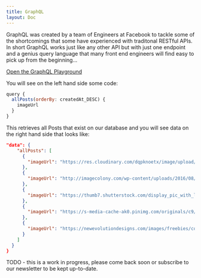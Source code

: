 ```yaml
---
title: GraphQL
layout: Doc
---
```


GraphQL was created by a team of Engineers at Facebook to tackle some of the shortcomings that some have experienced with traditonal RESTful APIs. In short GraphQL works just like any other API but with just one endpoint and a genius query language that many front end engineers will find easy to pick up from the beginning...


[Open the GraphQL Playground](https://api.graph.cool/simple/v1/cixraxev60e4c0121krsia44h?query=query%20%7B%0A%20%20allPosts(orderBy%3A%20createdAt_DESC)%20%7B%0A%20%20%20%20imageUrl%0A%20%20%7D%0A%7D)

You will see on the left hand side some code:

``` javascript
query {
  allPosts(orderBy: createdAt_DESC) {
    imageUrl
  }
}
```

This retrieves all Posts that exist on our database and you will see data on the right hand side that looks like:

``` json
"data": {
    "allPosts": [
      {
        "imageUrl": "https://res.cloudinary.com/dqpknoetx/image/upload/v1486074532/j3af81oytmfc0v3mwuie.jpg"
      },
      {
        "imageUrl": "http://imagecolony.com/wp-content/uploads/2016/08/Cool-Wallpaper-496.jpg"
      },
      {
        "imageUrl": "https://thumb7.shutterstock.com/display_pic_with_logo/2892448/342092249/stock-vector-cool-comic-book-bubble-text-pop-art-retro-style-342092249.jpg"
      },
      {
        "imageUrl": "https://s-media-cache-ak0.pinimg.com/originals/c9/7b/13/c97b13751ccb41870aa7b6420c8b7c3d.jpg"
      },
      {
        "imageUrl": "https://newevolutiondesigns.com/images/freebies/cool-wallpaper-1.jpg"
      }
    ]
  }
}
```
TODO - this is a work in progress, please come back soon or subscribe to our newsletter to be kept up-to-date.